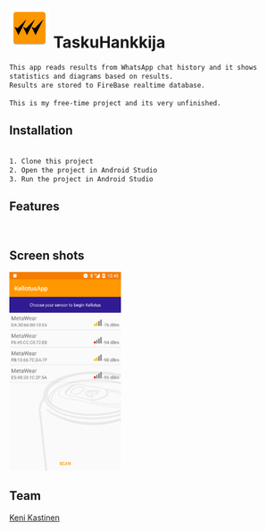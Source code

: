 
# ![AppIcon](https://github.com/KeniKastinen/Hankkija/blob/master/app/src/main/res/mipmap-hdpi/ic_launcher.png) TaskuHankkija
```
This app reads results from WhatsApp chat history and it shows statistics and diagrams based on results.
Results are stored to FireBase realtime database. 

This is my free-time project and its very unfinished.
``` 

## Installation
```

1. Clone this project
2. Open the project in Android Studio
3. Run the project in Android Studio
```

## Features

```


```

## Screen shots
<img src="https://github.com/elisara/KellotusApp/blob/master/Screenshots/Screenshot_20161011-124013.png" width="200">





## Team

[Keni Kastinen](https://github.com/KeniKastinen/)

